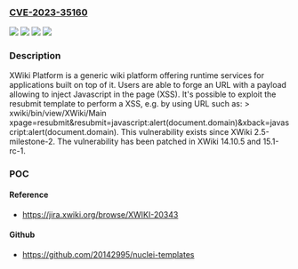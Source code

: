### [CVE-2023-35160](https://cve.mitre.org/cgi-bin/cvename.cgi?name=CVE-2023-35160)
![](https://img.shields.io/static/v1?label=Product&message=xwiki-platform&color=blue)
![](https://img.shields.io/static/v1?label=Version&message=%3E%3D%2015.0-rc-1%2C%20%3C%2015.1-rc-1%20&color=brightgreen)
![](https://img.shields.io/static/v1?label=Version&message=%3E%3D%202.5-milestone-2%2C%20%3C%2014.10.5%20&color=brightgreen)
![](https://img.shields.io/static/v1?label=Vulnerability&message=CWE-87%3A%20Improper%20Neutralization%20of%20Alternate%20XSS%20Syntax&color=brightgreen)

### Description

XWiki Platform is a generic wiki platform offering runtime services for applications built on top of it. Users are able to forge an URL with a payload allowing to inject Javascript in the page (XSS). It's possible to exploit the resubmit template to perform a XSS, e.g. by using URL such as: > xwiki/bin/view/XWiki/Main xpage=resubmit&resubmit=javascript:alert(document.domain)&xback=javascript:alert(document.domain). This vulnerability exists since XWiki 2.5-milestone-2. The vulnerability has been patched in XWiki 14.10.5 and 15.1-rc-1.

### POC

#### Reference
- https://jira.xwiki.org/browse/XWIKI-20343

#### Github
- https://github.com/20142995/nuclei-templates

